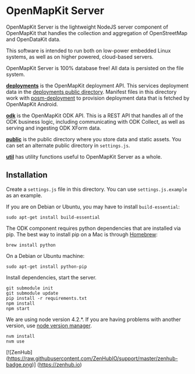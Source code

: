 # OpenMapKit Server

OpenMapKit Server is the lightweight NodeJS server component of OpenMapKit that
handles the collection and aggregation of OpenStreetMap and OpenDataKit data.

This software is intended to run both on low-power embedded Linux systems,
as well as on higher powered, cloud-based servers.

OpenMapKit Server is 100% database free! All data is persisted on the file system.

[__deployments__](https://github.com/AmericanRedCross/OpenMapKitServer/tree/master/deployments) is the OpenMapKit 
deployment API. This services deployment data in the 
[deployments public directory](https://github.com/AmericanRedCross/OpenMapKitServer/tree/master/public/deployments).
Manifest files in this directory work with [posm-deployment](https://github.com/AmericanRedCross/posm-deployment)
to provision deployment data that is fetched by OpenMapKit Android.

[__odk__](https://github.com/AmericanRedCross/OpenMapKitServer/tree/master/odk) is the OpenMapKit ODK API. 
This is a REST API that handles all of the ODK business logic, including communicating with ODK Collect,
as well as serving and ingesting ODK XForm data.

[__public__](https://github.com/AmericanRedCross/OpenMapKitServer/tree/master/public) is the public directory where 
you store data and static assets. You can set an alternate public directory in `settings.js`.

[__util__](https://github.com/AmericanRedCross/OpenMapKitServer/tree/master/util) has utility functions 
useful to OpenMapKit Server as a whole.


## Installation

Create a `settings.js` file in this directory. You can use `settings.js.example`
as an example.

If you are on Debian or Ubuntu, you may have to install `build-essential`:

```
sudo apt-get install build-essential
```

The ODK component requires python dependencies that are installed via pip.
The best way to install pip on a Mac is through [Homebrew](http://brew.sh/):

```
brew install python
```

On a Debian or Ubuntu machine:

```
sudo apt-get install python-pip
```

Install dependencies, start the server.

```
git submodule init
git submodule update
pip install -r requirements.txt
npm install
npm start
```

We are using node version 4.2.*. If you are having problems with another
version, use [node version manager](https://github.com/creationix/nvm).

```
nvm install
nvm use
```

[![ZenHub] (https://raw.githubusercontent.com/ZenHubIO/support/master/zenhub-badge.png)] (https://zenhub.io)
